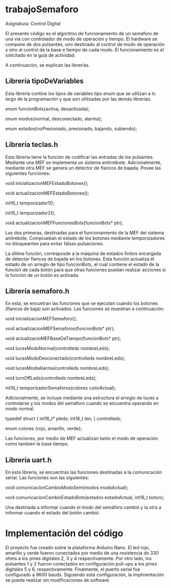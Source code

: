 # trabajoSemaforo
Asignatura: Control Digital

El presente código es el algoritmo de funcionamiento de un semáforo de una vía con controlador de modo de operación y tiempo. El hardware se compone de dos pulsantes, uno destinado al control de modo de operación y otro al control de la base e tiempo de cada modo. El funcionamiento es el solicitado en la guía de actividad.



A continuación, se explican las librerías.

## Librería tipoDeVariables

Esta librería contine los tipos de variables tipo enum que se utilizan a lo largo de la programación y que son utilizadas por las demás librerías.

enum funcionBots{activa, desactivada};

enum modos{normal, desconectado, alarma};

enum estados{noPresionado, presionado, bajando, subiendo};


## Librería teclas.h

Esta librería tiene la función de codificar las entradas de los pulsantes. Mediante una MEF se implementa un sistema antirrebote. Adicionalmente, mediante otra MEF se genera un detector de flancos de bajada. Posee las siguientes funciones:

void inicializacionMEFEstadoBotones();

void actualizacionMEFEstadoBotones();

int16_t temporizador1();

int16_t temporizador2();

void actualizacionMEFFuncionesBots(funcionBots* ptr);

Las dos primeras, destinadas para el funcionamiento de la MEF del sistema antirebote. Comprueban el estado de los botones mediante temporizadores no-bloqueantes para evitar falsas pulsaciones.

La última función, corresposde a la máquina de estados finitos encargada de detectar flancos de bajada en los botones. Esta función actualiza el estado de un arreglo de tipo funcionBots, el cual contiene el estado de la función de cada botón para que otras funciones puedan realizar acciones si la función de un botón es activada.

## Librería semaforo.h

En esta, se encuetran las funciones que se ejecutan cuando los botones (flancos de baja) son activados. Las funciones se muestran a continuación:

void inicializacionMEFSemaforo();

void actualizacionMEFSemaforos(funcionBots* ptr);

void actualizacioMEFBaseDeTiempo(funcionBots* ptr);

void lucesModoNormal(controlleds nombreLeds);

void lucesModoDesconectado(controlleds nombreLeds);

void lucesModoAlarma(controlleds nombreLeds);

void turnOffLeds(controlleds nombreLeds);

int16_t temporizadorSemaforos(colores colorActual);

Adicionalmente, se incluye mediante una estructura el arreglo de luces a controlarse y los modos del semáforo cuando se encuentra operando en modo normal.

typedef struct {
    int16_t* pleds;
    int16_t len;
} controlleds;

enum colores {rojo, amarillo, verde};

Las funciones, por medio de MEF actualizan tanto el modo de operación como tambien la base tiempo.

## Librería uart.h

En esta librería, se encuentras las funciones destinadas a la comunicación serial. Las funciones son las siguientes:

void comunicacionCambioModoSem(modos modoActual);

void comunicacionCambioEstadoBots(estados estadoActual, int16_t boton);

Una destinada a informar cuando el modo del semáforo cambió y la otra a informar cuando el estado del botón cambió. 

# Implementación del código

El proyecto fue creado sobre la plataforma Arduino Nano. El led rojo, amarillo y verde fueron conectados por medio de una resistencia de 330 ohms a los pines digitales 2, 3 y 4 respectivamente. Por otro lado, los pulsantes 1 y 2 fueron conectados en configuración pull-ups a los pines digitales 5 y 6, respectivamente. Finalmente, el puerto serial fue configurado a 9600 bauds. Siguiendo esta configuración, la implmentación se puede realizar sin modificaciones de software.


